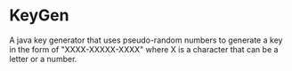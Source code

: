 KeyGen
======

A java key generator that uses pseudo-random numbers to generate a key in the form of "XXXX-XXXXX-XXXX" where X is a character that can be a letter or a number.
